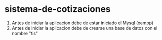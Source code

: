 # sistema-de-cotizaciones

1. Antes de iniciar la aplicacion debe de estar iniciado el Mysql (xampp)
2. Antes de iniciar la aplicacion debe de crearse una base de datos con el nombre "tis"
